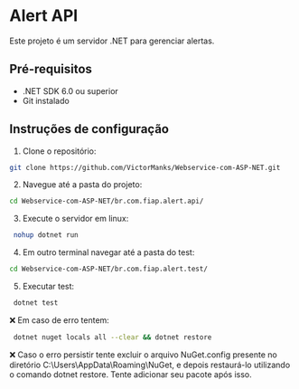 # Alert API

Este projeto é um servidor .NET para gerenciar alertas.

## Pré-requisitos

- .NET SDK 6.0 ou superior
- Git instalado

## Instruções de configuração

1. Clone o repositório:
```bash
git clone https://github.com/VictorManks/Webservice-com-ASP-NET.git
```

2. Navegue até a pasta do projeto:
 ```bash
 cd Webservice-com-ASP-NET/br.com.fiap.alert.api/
```

3. Execute o servidor em linux:
```bash
 nohup dotnet run
```

4. Em outro terminal navegar até a pasta do test:
 ```bash
 cd Webservice-com-ASP-NET/br.com.fiap.alert.test/
```

5. Executar test:
```bash
 dotnet test
```

❌ Em caso de erro tentem:
```bash
 dotnet nuget locals all --clear && dotnet restore
```
❌ Caso o erro persistir tente excluir o arquivo NuGet.config presente no diretório C:\Users<username>\AppData\Roaming\NuGet, e depois restaurá-lo utilizando o comando dotnet restore. Tente adicionar seu pacote após isso.
